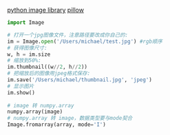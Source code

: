 [python image library](http://effbot.org/imagingbook/)
[pillow](http://pillow.readthedocs.io/en/latest/index.html)

```python
import Image

# 打开一个jpg图像文件，注意路径要改成你自己的:
im = Image.open('/Users/michael/test.jpg') #rgb顺序
# 获得图像尺寸:
w, h = im.size
# 缩放到50%:
im.thumbnail((w//2, h//2))
# 把缩放后的图像用jpeg格式保存:
im.save('/Users/michael/thumbnail.jpg', 'jpeg')
# 显示图片
im.show()
 
# image 转 numpy.array
numpy.array(image)
# numpy.array 转 image，数据类型要与mode契合
Image.fromarray(array, mode='I')

```